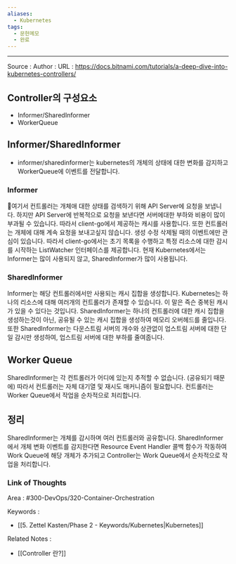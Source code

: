```yaml
---
aliases:
  - Kubernetes
tags:
  - 문헌메모
  - 완료
---
```



---


Source :
Author : 
URL : https://docs.bitnami.com/tutorials/a-deep-dive-into-kubernetes-controllers/

## Controller의 구성요소
- Informer/SharedInformer
- WorkerQueue
## Informer/SharedInformer
- informer/sharedinformer는 kubernetes의 개체의 상태에 대한 변화를 감지하고 WorkerQueue에 이벤트를 전달합니다.
### Informer
여기서 컨트롤러는 개체애 대한 상태를 검색하기 위해 API Server에 요청을 보냅니다.
하지만 API Server에 반복적으로 요청을 보낸다면 서버에대한 부하와 비용이 많이 부과될 수 있습니다. 따라서 client-go에서 제공하는 캐시를 사용합니다. 또한 컨트롤러는 개체에 대해 계속 요청을 보내고싶지 않습니다. 생성 수정 삭제될 때의 이벤트에만 관심이 있습니다. 따라서 client-go에서는 초기 목록을 수행하고 특정 리소스에 대한 감시를 시작하는 ListWatcher 인터페이스를 제공합니다. 현재 Kubernetes에서는 Informer는 많이 사용되지 않고, SharedInformer가 많이 사용됩니다.
### SharedInformer
Informer는 해당 컨트롤러에서만 사용되는 캐시 집합을 생성합니다. Kubernetes는 하나의 리소스에 대해 여러개의 컨트롤러가 존재할 수 있습니다. 이 말은 즉슨 중복된 캐시가 있을 수 있다는 것입니다. SharedInformer는 하나의 컨트롤러에 대한 캐시 집합을 생성하는것이 아닌, 공유될 수 있는 캐시 집합을 생성하여 메모리 오버헤드를 줄입니다. 또한 SharedInformer는 다운스트림 서버의 개수와 상관없이 업스트림 서버에 대한 단일 감시만 생성하여, 업스트림 서버에 대한 부하를 줄여줍니다.

## Worker Queue
SharedInformer는 각 컨트롤러가 어디에 있는지 추적할 수 없습니다. (공유되기 때문에)
따라서 컨트롤러는 자체 대기열 및 재시도 매커니즘이 필요합니다. 컨트롤러는 Worker Queue에서 작업을 순차적으로 처리합니다.

## 정리
SharedInformer는 개체를 감시하며 여러 컨트롤러와 공유합니다. SharedInformer에서 개체 변화 이벤트를 감지한다면 Resource Event Handler 콜백 함수가 작동하여 Work Queue에 해당 개체가 추가되고 Controller는 Work Queue에서 순차적으로 작업을 처리합니다.

### Link of Thoughts
Area : #300-DevOps/320-Container-Orchestration 

Keywords : 
- [[5. Zettel Kasten/Phase 2 - Keywords/Kubernetes|Kubernetes]]

Related Notes : 
- [[Controller 란?]]